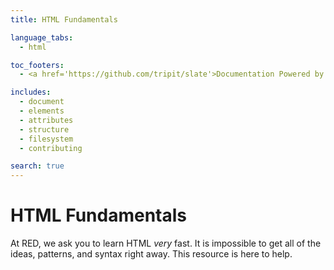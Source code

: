 ```yaml
---
title: HTML Fundamentals

language_tabs:
  - html

toc_footers:
  - <a href='https://github.com/tripit/slate'>Documentation Powered by Slate</a>

includes:
  - document
  - elements
  - attributes
  - structure
  - filesystem
  - contributing

search: true
---
```


# HTML Fundamentals

At RED, we ask you to learn HTML _very_ fast.
It is impossible to get all of the ideas, patterns, and syntax right away.
This resource is here to help.
